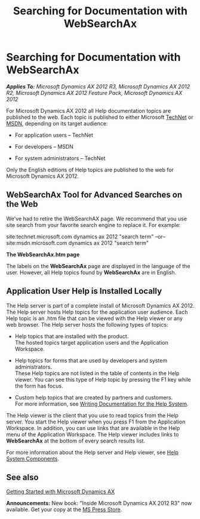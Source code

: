 ﻿---
title: Searching for Documentation with WebSearchAx
TOCTitle: Searching for Documentation with WebSearchAx
ms:assetid: 0161e85b-7d17-4f52-9715-452498d1f7de
ms:mtpsurl: https://msdn.microsoft.com/en-us/library/Hh538476(v=AX.60)
ms:contentKeyID: 39508909
ms.date: 07/14/2021
mtps_version: v=AX.60
---

# Searching for Documentation with WebSearchAx 


_**Applies To:** Microsoft Dynamics AX 2012 R3, Microsoft Dynamics AX 2012 R2, Microsoft Dynamics AX 2012 Feature Pack, Microsoft Dynamics AX 2012_

For Microsoft Dynamics AX 2012 all Help documentation topics are published to the web. Each topic is published to either Microsoft [TechNet](http://technet.microsoft.com/en-us/library/dd362025.aspx) or [MSDN](http://msdn.microsoft.com/en-us/library/aa155304.aspx), depending on its target audience:

  - For application users – TechNet

  - For developers – MSDN

  - For system administrators – TechNet

Only the English editions of Help topics are published to the web for Microsoft Dynamics AX 2012.

## WebSearchAx Tool for Advanced Searches on the Web

We've had to retire the WebSearchAX page. We recommend that you use site search from your favorite search engine to replace it. For example:

site:technet.microsoft.com dynamics ax 2012 "search term"
 –or–
site:msdn.microsoft.com dynamics ax 2012 "search term" 


**The WebSearchAx.htm page**   

The labels on the **WebSearchAx** page are displayed in the language of the user. However, all Help topics found by **WebSearchAx** are in English.

## Application User Help is Installed Locally

The Help server is part of a complete install of Microsoft Dynamics AX 2012. The Help server hosts Help topics for the application user audience. Each Help topic is an .htm file that can be viewed with the Help viewer or any web browser. The Help server hosts the following types of topics:

  - Help topics that are installed with the product.  
    The hosted topics target application users and the Application Workspace.

  - Help topics for forms that are used by developers and system administrators.  
    These Help topics are not listed in the table of contents in the Help viewer. You can see this type of Help topic by pressing the F1 key while the form has focus.

  - Custom help topics that are created by partners and customers.  
    For more information, see [Writing Documentation for the Help System](writing-documentation-for-the-help-system.md).

The Help viewer is the client that you use to read topics from the Help server. You start the Help viewer when you press F1 from the Application Workspace. In addition, you can use links that are available in the Help menu of the Application Workspace. The Help viewer includes links to **WebSearchAx** at the bottom of every search results list.

For more information about the Help server and Help viewer, see [Help System Components](help-system-components.md).

## See also

[Getting Started with Microsoft Dynamics AX](getting-started-with-microsoft-dynamics-ax.md)

  
**Announcements:** New book: "Inside Microsoft Dynamics AX 2012 R3" now available. Get your copy at the [MS Press Store](https://www.microsoftpressstore.com/store/inside-microsoft-dynamics-ax-2012-r3-9780735685109).

